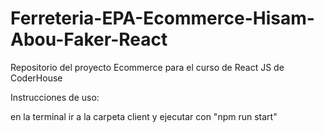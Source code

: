 # Ferreteria-EPA-Ecommerce-Hisam-Abou-Faker-React

Repositorio del proyecto Ecommerce para el curso de React JS de CoderHouse

Instrucciones de uso:

en la terminal ir a la carpeta client y ejecutar con "npm run start"
